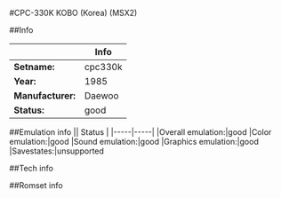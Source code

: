#CPC-330K KOBO (Korea) (MSX2)

##Info

||Info|
|-----|-----|
|**Setname:**|cpc330k
|**Year:**|1985
|**Manufacturer:**|Daewoo
|**Status:**|good

##Emulation info
|| Status |
|-----|-----|
|Overall emulation:|good
|Color emulation:|good
|Sound emulation:|good
|Graphics emulation:|good
|Savestates:|unsupported

##Tech info

##Romset info

<!--- START OF EDITED COMMENT DO NOT TOUCH TEXT ABOVE-->
